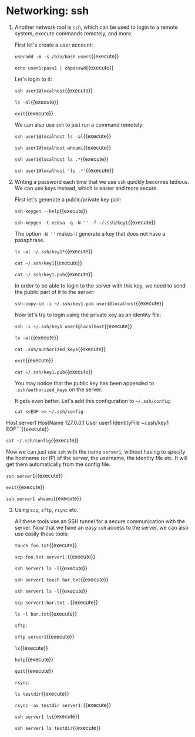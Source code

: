 # Networking: ssh

1. Another network tool is `ssh`, which can be used to login to a
   remote system, execute commands remotely, and more.

   First let's create a user account:
   
   `useradd -m -s /bin/bash user1`{{execute}}
   
   `echo user1:pass1 | chpasswd`{{execute}}

   Let's login to it:
   
   `ssh user1@localhost`{{execute}}
   
   `ls -al`{{execute}}
   
   `exit`{{execute}}
   
   We can also use `ssh` to just run a command remotely:
   
   `ssh user1@localhost ls -al`{{execute}}
   
   `ssh user1@localhost whoami`{{execute}}
   
   `ssh user1@localhost ls .*`{{execute}}
   
   `ssh user1@localhost 'ls .*'`{{execute}}
   
2. Writing a password each time that we use `ssh` quickly becomes
   tedious. We can use keys instead, which is easier and more secure.
   
   First let's generate a public/private key pair:
   
   `ssh-keygen --help`{{execute}}
   
   `ssh-keygen -t ecdsa -q -N '' -f ~/.ssh/key1`{{execute}}
   
   The option `-N ''` makes it generate a key that does not have a
   passphrase.

   `ls -al ~/.ssh/key1*`{{execute}}
   
   `cat ~/.ssh/key1`{{execute}}
   
   `cat ~/.ssh/key1.pub`{{execute}}
   
   In order to be able to login to the server with this key, we need
   to send the public part of it to the server:

   `ssh-copy-id -i ~/.ssh/key1.pub user1@localhost`{{execute}}
   
   Now let's try to login using the private key as an identity file:
   
   `ssh -i ~/.ssh/key1 user1@localhost`{{execute}}
   
   `ls -al`{{execute}}
   
   `cat .ssh/authorized_keys`{{execute}}
   
   `exit`{{execute}}
   
   `cat ~/.ssh/key1.pub`{{execute}}
   
   You may notice that the public key has been appended to
   `.ssh/authorized_keys` on the server.

   It gets even better. Let's add this configuration to
   `~/.ssh/config`:
   
   ```
   cat <<EOF >> ~/.ssh/config
Host server1
    HostName 127.0.0.1
    User user1
    IdentityFile ~/.ssh/key1
EOF```{{execute}}

   `cat ~/.ssh/config`{{execute}}
   
   Now we can just use `ssh` with the name `server1`, without having
   to specify the hostname (or IP) of the server, the username, the
   identity file etc. It will get them automatically from the config
   file.
   
   `ssh server1`{{execute}}
   
   `exit`{{execute}}
   
   `ssh server1 whoami`{{execute}}
   
3. Using `scp`, `sftp`, `rsync` etc.

   All these tools use an SSH tunnel for a secure communication with
   the server. Now that we have an easy `ssh` access to the server, we
   can also use easily these tools:
   
   `touch foo.txt`{{execute}}
   
   `scp foo.txt server1:`{{execute}}
   
   `ssh server1 ls -l`{{execute}}
   
   `ssh server1 touch bar.txt`{{execute}}
   
   `ssh server1 ls -l`{{execute}}
   
   `scp server1:bar.txt .`{{execute}}
   
   `ls -l bar.txt`{{execute}}
   
   `sftp`:
   
   `sftp server1`{{execute}}
   
   `ls`{{execute}}
   
   `help`{{execute}}
   
   `quit`{{execute}}

   `rsync`:
   
   `ls testdir`{{execute}}
   
   `rsync -av testdir server1:`{{execute}}
   
   `ssh server1 ls`{{execute}}
   
   `ssh server1 ls testdir`{{execute}}
